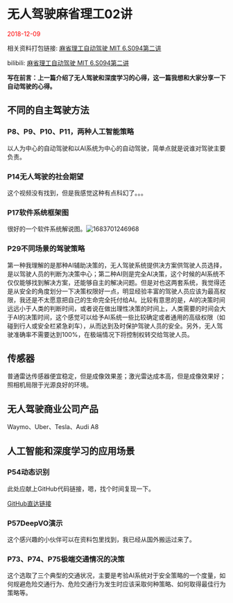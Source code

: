 # 无人驾驶麻省理工02讲

<font color=red>2018-12-09 </font>

相关资料打包链接: [麻省理工自动驾驶 MIT 6.S094第二讲](https://whuteducn-my.sharepoint.com/:f:/g/personal/220077_whut_edu_cn/ErQbTLrw69xLr7uSGoyKLfcB0wnatT99IWidnrhy7elCHA?e=JuGaNq)

bilibili: [麻省理工自动驾驶 MIT 6.S094第二讲](https://www.bilibili.com/video/av23594594/?p=2)

**写在前言：上一篇介绍了无人驾驶和深度学习的心得，这一篇我想和大家分享一下自动驾驶的心得。**

## 不同的自主驾驶方法

### P8、P9、P10、P11，两种人工智能策略

以人为中心的自动驾驶和以AI系统为中心的自动驾驶，简单点就是说谁对驾驶主要负责。

### P14无人驾驶的社会期望

这个视频没有找到，但是我感觉这种有点科幻了。。。

### P17软件系统框架图

很好的一个软件系统解说图。![1683701246968](/image/autoDriveForMIT02/1683701246968.png)

### P29不同场景的驾驶策略

第一种我理解的是那种AI辅助决策的，无人驾驶系统提供决方案供驾驶人员选择，是以驾驶人员的判断为决策中心；第二种AI则是完全AI决策，这个时候的AI系统不仅仅能够找到解决方案，还能够自主的解决问题。但是对也这两套系统，我觉得还是从安全的角度划分一下决策权限好一点，明显经验丰富的驾驶人员应该为最高权限，我还是不太愿意把自己的生命完全托付给AI。比较有意思的是，AI的决策时间远远小于人类的判断时间，或者说在做出理性决策的时间上，人类需要的时间会大于AI的决策时间，这个感觉可以给予AI系统一些比较确定或者通用的高级权限（如碰到行人或安全栏紧急刹车），从而达到及时保护驾驶人员的安全。另外，无人驾驶准确率不需要达到100%，在极端情况下将控制权转交给驾驶人员。

## 传感器

普通雷达传感器便宜稳定，但是成像效果差；激光雷达成本高，但是成像效果好；照相机局限于光源良好的环境。

## 无人驾驶商业公司产品

Waymo、Uber、Tesla、Audi A8

## 人工智能和深度学习的应用场景

### P54动态识别

此处应献上GitHub代码链接，嗯，找个时间复现一下。

[GitHub直达链接](https://github.com/raulmur/ORB_SLAM2)

### P57DeepVO演示

这个感兴趣的小伙伴可以在资料包里找到，我已经从国外搬运过来了。

### P73、P74、P75极端交通情况的决策

这个选取了三个典型的交通状况，主要是考验AI系统对于安全策略的一个度量，如何规避危险交通行为、危险交通行为发生时应该采取何种策略、如何取得最佳行为策略等。
